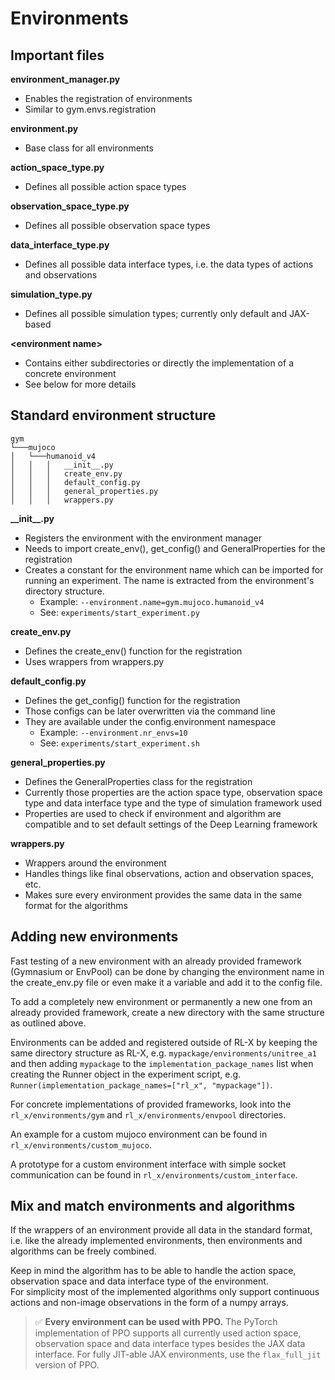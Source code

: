 # Environments


## Important files
**environment_manager.py**
- Enables the registration of environments
- Similar to gym.envs.registration

**environment.py**
- Base class for all environments

**action_space_type.py**
- Defines all possible action space types

**observation_space_type.py**
- Defines all possible observation space types

**data_interface_type.py**
- Defines all possible data interface types, i.e. the data types of actions and observations

**simulation_type.py**
- Defines all possible simulation types; currently only default and JAX-based

**\<environment name\>**
- Contains either subdirectories or directly the implementation of a concrete environment
- See below for more details


## Standard environment structure
```
gym
└───mujoco
│   └───humanoid_v4
│   │   │   __init__.py
│   │   │   create_env.py
│   │   │   default_config.py
│   │   │   general_properties.py
│   │   │   wrappers.py
```

**\_\_init__.py**
- Registers the environment with the environment manager
- Needs to import create_env(), get_config() and GeneralProperties for the registration
- Creates a constant for the environment name which can be imported for running an experiment. The name is extracted from the environment's directory structure.
    - Example: ```--environment.name=gym.mujoco.humanoid_v4```
    - See: ```experiments/start_experiment.py```

**create_env.py**
- Defines the create_env() function for the registration
- Uses wrappers from wrappers.py

**default_config.py**
- Defines the get_config() function for the registration
- Those configs can be later overwritten via the command line
- They are available under the config.environment namespace
    - Example: ```--environment.nr_envs=10```
    - See: ```experiments/start_experiment.sh```

**general_properties.py**
- Defines the GeneralProperties class for the registration
- Currently those properties are the action space type, observation space type and data interface type and the type of simulation framework used
- Properties are used to check if environment and algorithm are compatible and to set default settings of the Deep Learning framework

**wrappers.py**
- Wrappers around the environment
- Handles things like final observations, action and observation spaces, etc.
- Makes sure every environment provides the same data in the same format for the algorithms


## Adding new environments
Fast testing of a new environment with an already provided framework (Gymnasium or EnvPool) can be done by changing the environment name in the create_env.py file or even make it a variable and add it to the config file.

To add a completely new environment or permanently a new one from an already provided framework, create a new directory with the same structure as outlined above.

Environments can be added and registered outside of RL-X by keeping the same directory structure as RL-X, e.g. ```mypackage/environments/unitree_a1``` and then adding ```mypackage``` to the ```implementation_package_names``` list when creating the Runner object in the experiment script, e.g. ```Runner(implementation_package_names=["rl_x", "mypackage"])```.

For concrete implementations of provided frameworks, look into the ```rl_x/environments/gym``` and ```rl_x/environments/envpool``` directories.

An example for a custom mujoco environment can be found in ```rl_x/environments/custom_mujoco```.

A prototype for a custom environment interface with simple socket communication can be found in ```rl_x/environments/custom_interface```.


## Mix and match environments and algorithms
If the wrappers of an environment provide all data in the standard format, i.e. like the already implemented environments, then environments and algorithms can be freely combined.  

Keep in mind the algorithm has to be able to handle the action space, observation space and data interface type of the environment.  
For simplicity most of the implemented algorithms only support continuous actions and non-image observations in the form of a numpy arrays.

> ✅ **Every environment can be used with PPO.** The PyTorch implementation of PPO supports all currently used action space, observation space and data interface types besides the JAX data interface. For fully JIT-able JAX environments, use the ```flax_full_jit``` version of PPO.   
